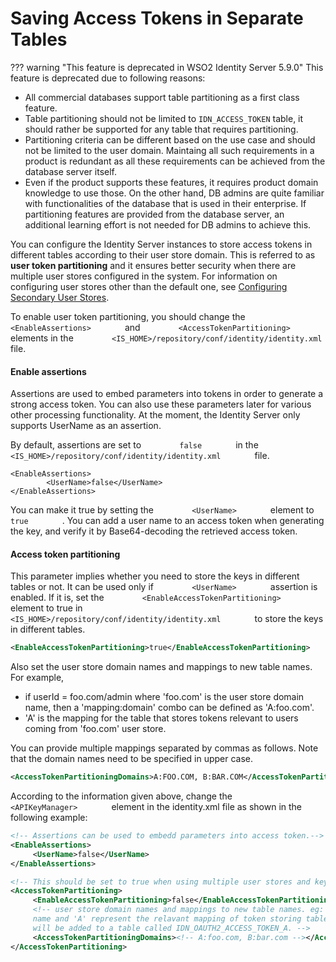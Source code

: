 # Saving Access Tokens in Separate Tables

??? warning "This feature is deprecated in WSO2 Identity Server 5.9.0"
    This feature is deprecated due to following reasons:
    <ul>
    	<li>All commercial databases support table partitioning as a first class feature.</li>
    	<li>Table partitioning should not be limited to `IDN_ACCESS_TOKEN` table, it should rather be supported for any table that requires partitioning.</li>
    	<li>Partitioning criteria can be different based on the use case and should not be limited to the user domain. Maintaing all such requirements in a product is redundant as all these requirements can be achieved from the database server itself.</li>
    	<li>Even if the product supports these features, it requires product domain knowledge to use those. On the other hand, DB admins are quite familiar with functionalities of the database that is used in their enterprise. If partitioning features are provided from the database server, an additional learning effort is not needed for DB admins to achieve this.</li>
    </ul>

You can configure the Identity Server instances to store access tokens
in different tables according to their user store domain. This is
referred to as **user token partitioning** and it ensures better
security when there are multiple user stores configured in the system.
For information on configuring user stores other than the default one,
see [Configuring Secondary User Stores](../../using-wso2-identity-server/configuring-secondary-user-stores).

To enable user token partitioning, you should change the
`         <EnableAssertions>        ` and
`         <AccessTokenPartitioning>        ` elements in the
`         <IS_HOME>/repository/conf/identity/identity.xml        ` file.

#### Enable assertions

Assertions are used to embed parameters into tokens in order to generate
a strong access token. You can also use these parameters later for
various other processing functionality. At the moment, the Identity
Server only supports UserName as an assertion.

By default, assertions are set to `         false        ` in the
`         <IS_HOME>/repository/conf/identity/identity.xml        ` file.

``` html/xml
<EnableAssertions>
        <UserName>false</UserName>
</EnableAssertions>
```

You can make it true by setting the `         <UserName>        `
element to `         true        ` . You can add a user name to an
access token when generating the key, and verify it by Base64-decoding
the retrieved access token.

#### Access token partitioning

This parameter implies whether you need to store the keys in different
tables or not. It can be used only if `         <UserName>        `
assertion is enabled. If it is, set the
`         <EnableAccessTokenPartitioning>        ` element to true in
`         <IS_HOME>/repository/conf/identity/identity.xml        ` to
store the keys in different tables.

``` xml
<EnableAccessTokenPartitioning>true</EnableAccessTokenPartitioning>
```

Also set the user store domain names and mappings to new table names.
For example,

-   if userId = foo.com/admin where 'foo.com' is the user store domain
    name, then a 'mapping:domain' combo can be defined as 'A:foo.com'.
-   'A' is the mapping for the table that stores tokens relevant to
    users coming from 'foo.com' user store.

You can provide multiple mappings separated by commas as follows. Note
that the domain names need to be specified in upper case.

``` xml
<AccessTokenPartitioningDomains>A:FOO.COM, B:BAR.COM</AccessTokenPartitioningDomains>
```

According to the information given above, change the
`         <APIKeyManager>        ` element in the identity.xml file as
shown in the following example:

``` xml tab="identity.xml"
<!-- Assertions can be used to embedd parameters into access token.-->
<EnableAssertions>
     <UserName>false</UserName>
</EnableAssertions> 

<!-- This should be set to true when using multiple user stores and keys should saved into different tables according to the user store. By default all the application keys are saved in to the same table. UserName Assertion should be 'true' to use this.-->
<AccessTokenPartitioning>
     <EnableAccessTokenPartitioning>false</EnableAccessTokenPartitioning>
     <!-- user store domain names and mappings to new table names. eg: if you provide 'A:foo.com', foo.com should be the user store domain   
     name and 'A' represent the relavant mapping of token storing table, i.e. tokens relevant to the users comming from foo.com user store     
     will be added to a table called IDN_OAUTH2_ACCESS_TOKEN_A. --> 
     <AccessTokenPartitioningDomains><!-- A:foo.com, B:bar.com --></AccessTokenPartitioningDomains>
</AccessTokenPartitioning>
```
